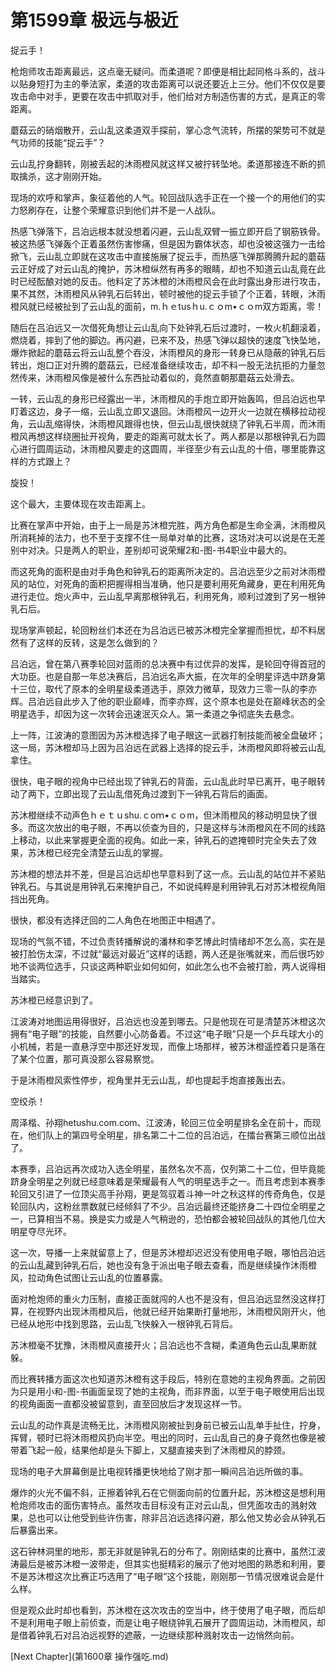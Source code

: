 # 第1599章 极远与极近

捉云手！

枪炮师攻击距离最远，这点毫无疑问。而柔道呢？即便是相比起同格斗系的，战斗以贴身短打为主的拳法家，柔道的攻击距离可以说还要近上三分。他们不仅仅是要攻击命中对手，更要在攻击中抓取对手，他们给对方制造伤害的方式，是真正的零距离。

蘑菇云的硝烟散开，云山乱这柔道双手探前，掌心念气流转，所摆的架势可不就是气功师的技能“捉云手”？

云山乱拧身翻转，刚被丢起的沐雨橙风就这样又被拧转坠地。柔道那接连不断的抓取擒杀，这才刚刚开始。

现场的欢呼和掌声，象征着他的人气。轮回战队选手正在一个接一个的用他们的实力怒刷存在，让整个荣耀意识到他们并不是一人战队。

热感飞弹落下，吕泊远根本就没想着闪避，云山乱双臂一振立即开启了钢筋铁骨。被这热感飞弹轰个正着虽然伤害惨痛，但是因为霸体状态，却也没被这强力一击给掀飞，云山乱立即就在这攻击中直接施展了捉云手，而热感飞弹那腾腾升起的蘑菇云正好成了对云山乱的掩护，苏沐橙纵然有再多的眼睛，却也不知道云山乱竟在此时已经酝酿对她的反击。他料定了苏沐橙的沐雨橙风会在此时露出身形进行攻击，果不其然，沐雨橙风从钟乳石后转出，顿时被他的捉云手锁了个正着，转眼，沐雨橙风就已经被扯到了云山乱的面前，m.ｈｅtusｈu.ｃｏm•ｃｏm双方距离，零！

随后在吕泊远又一次借死角想让云山乱向下处钟乳石后过渡时，一枚火机翻滚着，燃烧着，摔到了他的脚边。再闪避，已来不及，热感飞弹以超快的速度飞快坠地，爆炸掀起的蘑菇云将云山乱整个吞没，沐雨橙风的身形一转身已从隐蔽的钟乳石后转出，炮口正对升腾的蘑菇云，已经准备继续攻击，却不料一股无法抗拒的力量忽然传来，沐雨橙风像是被什么东西扯动着似的，竟然直朝那蘑菇云处滑去。

一转，云山乱的身形已经露出一半，沐雨橙风的手炮立即开始轰鸣，但吕泊远也早盯着这边，身子一缩，云山乱立即又退回。沐雨橙风一边开火一边就在横移拉动视角，云山乱缩得快，沐雨橙风跟得也快，但云山乱很快就绕了钟乳石半周，而沐雨橙风再想这样绕圈扯开视角，要走的距离可就太长了。两人都是以那根钟乳石为圆心进行圆周运动，沐雨橙风要走的这圆周，半径至少有云山乱的十倍，哪里能靠这样的方式跟上？

旋投！

这个最大，主要体现在攻击距离上。

比赛在掌声中开始，由于上一局是苏沐橙完胜，两方角色都是生命全满，沐雨橙风所消耗掉的法力，也不至于支撑不住一局单对单的比赛，这场对决可以说是在无差别中对决。只是两人的职业，差别却可说荣耀2和-图-书4职业中最大的。

而这死角的面积是由对手角色和钟乳石的距离所决定的。吕泊远至少之前对沐雨橙风的站位，对死角的面积把握得相当准确，他只是要利用死角藏身，更在利用死角进行走位。炮火声中，云山乱早离那根钟乳石，利用死角，顺利过渡到了另一根钟乳石后。

现场掌声顿起，轮回粉丝们本还在为吕泊远已被苏沐橙完全掌握而担忧，却不料居然有了这样的反转，这是怎么做到的？

吕泊远，曾在第八赛季轮回对蓝雨的总决赛中有过优异的发挥，是轮回夺得首冠的大功臣。也是自那一年总决赛后，吕泊远名声大振，在次年的全明星评选中跻身第十三位，取代了原本的全明星级柔道选手，原效力微草，现效力三零一队的李亦辉。吕泊远自此步入了他的职业巅峰，而李亦辉，这个原本也是处在巅峰状态的全明星选手，却因为这一次转会迅速泯灭众人。第一柔道之争彻底失去悬念。

上一阵，江波涛的意图因为苏沐橙选择了电子眼这一武器打制技能而被全盘破坏；这一局，苏沐橙却马上因为吕泊远在武器上选择的捉云手，沐雨橙风即将被云山乱拿住。

很快，电子眼的视角中已经出现了钟乳石的背面，云山乱此时早已离开，电子眼转动了两下，立即出现了云山乱借死角过渡到下一钟乳石背后的画面。

苏沐橙继续不动声色ｈｅｔｕshu.ｃoｍ•ｃｏm，但沐雨橙风的移动明显快了很多。而这次放出的电子眼，不再以侦查为目的，只是这样与沐雨橙风在不同的线路上移动，以此来掌握更全面的视角。如此一来，钟乳石的遮掩顿时完全失去了效果，苏沐橙已经完全清楚云山乱的掌握。

苏沐橙的想法并不差，但是吕泊远却也早意料到了这一点。云山乱的站位并不紧贴钟乳石。与其说是用钟乳石来掩护自己，不如说纯粹是利用钟乳石对苏沐橙视角阻挡出死角。

很快，都没有选择迂回的二人角色在地图正中相遇了。

现场的气氛不错，不过负责转播解说的潘林和李艺博此时情绪却不怎么高，实在是被打脸伤太深，不过就“最远对最近”这样的话题，两人还是张嘴就来，而后很巧妙地不谈两位选手，只谈这两种职业如何如何，如此怎么也不会被打脸，两人说得相当踏实。

苏沐橙已经意识到了。

江波涛对地图运用得很好，吕泊远也没差到哪去。只是他现在可是清楚苏沐橙这次拥有“电子眼”的技能，自然要小心防备着。不过这“电子眼”只是一个乒乓球大小的小机械，若是一直悬浮空中那还好发现，而像上场那样，被苏沐橙遥控着只是落在了某个位置，那可真没那么容易察觉。

于是沐雨橙风索性停步，视角里并无云山乱，却也提起手炮直接轰出去。

空绞杀！

周泽楷、孙翔hetushu.com.com、江波涛，轮回三位全明星排名全在前十，而现在，他们队上的第四号全明星，排名第二十二位的吕泊远，在擂台赛第三顺位出战了。

本赛季，吕泊远再次成功入选全明星，虽然名次不高，仅列第二十二位，但毕竟能跻身全明星之列就已经意味着是荣耀最有人气的明星选手之一。而且考虑到本赛季轮回又引进了一位顶尖高手孙翔，更是驾驭着斗神一叶之秋这样的传奇角色，仅是轮回队内，这粉丝票数就已经倾斜了不少。吕泊远最终还能挤身二十四位全明星之一，已算相当不易。换是实力或是人气稍逊的，恐怕都会被轮回战队的其他几位大明星夺尽光环。

这一次，导播一上来就留意上了，但是苏沐橙却迟迟没有使用电子眼，哪怕吕泊远的云山乱藏到钟乳石后，她也没有急于派出电子眼去查看，而是继续操作沐雨橙风，拉动角色试图让云山乱的位置暴露。

面对枪炮师的重火力压制，直接正面就闯的人也不是没有，但吕泊远显然没这样打算，在视野内出现沐雨橙风后，他就已经开始果断打量地形，沐雨橙风刚开火，他已经从地形中找到思路，云山乱飞快躲入一根钟乳石背后。

苏沐橙毫不犹豫，沐雨橙风直接开火；吕泊远也不含糊，柔道角色云山乱果断就躲。

而比赛转播方面这次也知道苏沐橙有这手段后，特别在意她的主视角界面。之前因为只是用小和-图-书画面呈现了她的主视角，而非界面，以至于电子眼使用后出现的视角画面一直都没被留意到，直至回放后才发现这样一节。

云山乱的动作真是流畅无比，沐雨橙风刚被扯到身前已被云山乱单手扯住，拧身，挥臂，顿时已将沐雨橙风扔向半空。甩出的同时，云山乱自己的身子竟然也像是被带着飞起一般，结果他却是头下脚上，又腿直接夹到了沐雨橙风的脖颈。

现场的电子大屏幕倒是比电视转播更快地给了刚才那一瞬间吕泊远所做的事。

爆炸的火光不偏不斜，正擦着钟乳石在它侧面向前的位置升起，苏沐橙这是想利用枪炮师攻击的面伤害特点。虽然攻击目标没有正对云山乱，但凭面攻击的溅射效果，总也可以让他受到些许伤害，除非吕泊远选择闪避，那么他又势必会从钟乳石后暴露出来。

这石钟林洞里的地形，那无非就是钟乳石的分布了。刚刚结束的比赛中，虽然江波涛最后是被苏沐橙一波带走，但其实也挺精彩的展示了他对地图的熟悉和利用，要不是苏沐橙这次比赛正巧选用了“电子眼”这个技能，刚刚那一节情况很难说会是什么样。

但是观众此时却也看到，苏沐橙在这次攻击的空当中，终于使用了电子眼，而后却不是利用电子眼上前侦查，而是让电子眼绕钟乳石展开了圆周运动，沐雨橙风，却是借着钟乳石对吕泊远视野的遮蔽，一边继续那种溅射攻击一边悄然向前。



[Next Chapter](第1600章 操作强吃.md)